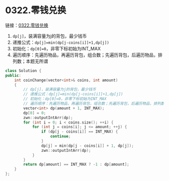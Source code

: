 # 0322.零钱兑换

链接：[0322.零钱兑换](https://leetcode.cn/problems/coin-change/)

1. `dp[j]`，装满容量为j的背包，最少钱币
2. 递推公式：`dp[j]=min(dp[j-coins[i]]+1,dp[j])`
3. 初始化：`dp[0]=0`，非零下标初始为INT_MAX
4. 遍历顺序：先遍历物品，再遍历背包，组合数；先遍历背包，后遍历物品，排列数；本题无所谓

```c++
class Solution {
public:
    int coinChange(vector<int>& coins, int amount)
    {
        // dp[j]，装满容量为j的背包，最少钱币
        // 递推公式：dp[j]=min(dp[j-coins[i]]+1,dp[j])
        // 初始化：dp[0]=0，非零下标初始为INT_MAX
        // 遍历顺序：先遍历物品，再遍历背包，组合数；先遍历背包，后遍历物品，排列数；本题无所谓
        vector<int> dp(amount + 1, INT_MAX);
        dp[0] = 0;
        zwn::outputIntArr(dp);
        for (int i = 0; i < coins.size(); ++i) {
            for (int j = coins[i]; j <= amount; ++j) {
                if (dp[j - coins[i]] == INT_MAX) {
                    continue;
                }
                dp[j] = min(dp[j - coins[i]] + 1, dp[j]);
                zwn::outputIntArr(dp);
            }
        }
        return dp[amount] == INT_MAX ? -1 : dp[amount];
    }
};

```




